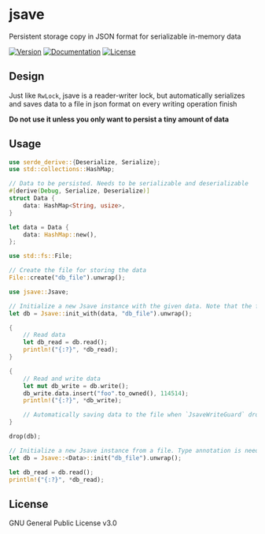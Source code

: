 # jsave
Persistent storage copy in JSON format for serializable in-memory data

[![Version](https://img.shields.io/crates/v/jsave.svg?style=flat)](https://crates.io/crates/jsave)
[![Documentation](https://img.shields.io/badge/docs-release-brightgreen.svg?style=flat)](https://docs.rs/jsave)
[![License](https://img.shields.io/crates/l/jsave.svg?style=flat)](https://github.com/EAimTY/jsave/blob/master/LICENSE)

## Design
Just like `RwLock`, jsave is a reader-writer lock, but automatically serializes and saves data to a file in json format on every writing operation finish

**Do not use it unless you only want to persist a tiny amount of data**

## Usage
```rust
use serde_derive::{Deserialize, Serialize};
use std::collections::HashMap;

// Data to be persisted. Needs to be serializable and deserializable
#[derive(Debug, Serialize, Deserialize)]
struct Data {
    data: HashMap<String, usize>,
}

let data = Data {
    data: HashMap::new(),
};

use std::fs::File;

// Create the file for storing the data
File::create("db_file").unwrap();

use jsave::Jsave;

// Initialize a new Jsave instance with the given data. Note that the file will be truncated
let db = Jsave::init_with(data, "db_file").unwrap();

{
    // Read data
    let db_read = db.read();
    println!("{:?}", *db_read);
}

{
    // Read and write data
    let mut db_write = db.write();
    db_write.data.insert("foo".to_owned(), 114514);
    println!("{:?}", *db_write);

    // Automatically saving data to the file when `JsaveWriteGuard` dropped
}

drop(db);

// Initialize a new Jsave instance from a file. Type annotation is needed
let db = Jsave::<Data>::init("db_file").unwrap();

let db_read = db.read();
println!("{:?}", *db_read);
```

## License
GNU General Public License v3.0

